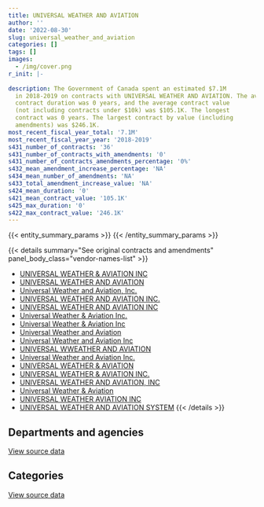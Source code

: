 ```yaml
---
title: UNIVERSAL WEATHER AND AVIATION
author: ''
date: '2022-08-30'
slug: universal_weather_and_aviation
categories: []
tags: []
images:
  - /img/cover.png
r_init: |-
  
description: The Government of Canada spent an estimated $7.1M
  in 2018-2019 on contracts with UNIVERSAL WEATHER AND AVIATION. The average
  contract duration was 0 years, and the average contract value
  (not including contracts under $10k) was $105.1K. The longest
  contract was 0 years. The largest contract by value (including
  amendments) was $246.1K.
most_recent_fiscal_year_total: '7.1M'
most_recent_fiscal_year_year: '2018-2019'
s431_number_of_contracts: '36'
s431_number_of_contracts_with_amendments: '0'
s431_number_of_contracts_amendments_percentage: '0%'
s432_mean_amendment_increase_percentage: 'NA'
s434_mean_number_of_amendments: 'NA'
s433_total_amendment_increase_value: 'NA'
s424_mean_duration: '0'
s421_mean_contract_value: '105.1K'
s425_max_duration: '0'
s422_max_contract_value: '246.1K'
---
```


<script src="/rmarkdown-libs/htmlwidgets/htmlwidgets.js"></script>
<link href="/rmarkdown-libs/datatables-css/datatables-crosstalk.css" rel="stylesheet" />
<script src="/rmarkdown-libs/datatables-binding/datatables.js"></script>
<script src="/rmarkdown-libs/jquery/jquery-3.6.0.min.js"></script>
<link href="/rmarkdown-libs/dt-core-bootstrap/css/dataTables.bootstrap.min.css" rel="stylesheet" />
<link href="/rmarkdown-libs/dt-core-bootstrap/css/dataTables.bootstrap.extra.css" rel="stylesheet" />
<script src="/rmarkdown-libs/dt-core-bootstrap/js/jquery.dataTables.min.js"></script>
<script src="/rmarkdown-libs/dt-core-bootstrap/js/dataTables.bootstrap.min.js"></script>
<link href="/rmarkdown-libs/crosstalk/css/crosstalk.min.css" rel="stylesheet" />
<script src="/rmarkdown-libs/crosstalk/js/crosstalk.min.js"></script>
<script src="/rmarkdown-libs/htmlwidgets/htmlwidgets.js"></script>
<link href="/rmarkdown-libs/datatables-css/datatables-crosstalk.css" rel="stylesheet" />
<script src="/rmarkdown-libs/datatables-binding/datatables.js"></script>
<script src="/rmarkdown-libs/jquery/jquery-3.6.0.min.js"></script>
<link href="/rmarkdown-libs/dt-core-bootstrap/css/dataTables.bootstrap.min.css" rel="stylesheet" />
<link href="/rmarkdown-libs/dt-core-bootstrap/css/dataTables.bootstrap.extra.css" rel="stylesheet" />
<script src="/rmarkdown-libs/dt-core-bootstrap/js/jquery.dataTables.min.js"></script>
<script src="/rmarkdown-libs/dt-core-bootstrap/js/dataTables.bootstrap.min.js"></script>
<link href="/rmarkdown-libs/crosstalk/css/crosstalk.min.css" rel="stylesheet" />
<script src="/rmarkdown-libs/crosstalk/js/crosstalk.min.js"></script>

{{< entity_summary_params >}}
{{< /entity_summary_params >}}

{{< details summary="See original contracts and amendments" panel_body_class="vendor-names-list" >}}
- [UNIVERSAL WEATHER & AVIATION INC](https://search.open.canada.ca/en/ct/?sort=contract_value_f%20desc&page=1&search_text=%22UNIVERSAL%20WEATHER%20%26%20AVIATION%20INC%22)
- [UNIVERSAL WEATHER AND AVIATION](https://search.open.canada.ca/en/ct/?sort=contract_value_f%20desc&page=1&search_text=%22UNIVERSAL%20WEATHER%20AND%20AVIATION%22)
- [Universal Weather and Aviation, Inc.](https://search.open.canada.ca/en/ct/?sort=contract_value_f%20desc&page=1&search_text=%22Universal%20Weather%20and%20Aviation%2c%20Inc.%22)
- [UNIVERSAL WEATHER AND AVIATION INC.](https://search.open.canada.ca/en/ct/?sort=contract_value_f%20desc&page=1&search_text=%22UNIVERSAL%20WEATHER%20AND%20AVIATION%20INC.%22)
- [UNIVERSAL WEATHER AND AVIATION INC](https://search.open.canada.ca/en/ct/?sort=contract_value_f%20desc&page=1&search_text=%22UNIVERSAL%20WEATHER%20AND%20AVIATION%20INC%22)
- [Universal Weather & Aviation Inc.](https://search.open.canada.ca/en/ct/?sort=contract_value_f%20desc&page=1&search_text=%22Universal%20Weather%20%26%20Aviation%20Inc.%22)
- [Universal Weather & Aviation Inc](https://search.open.canada.ca/en/ct/?sort=contract_value_f%20desc&page=1&search_text=%22Universal%20Weather%20%26%20Aviation%20Inc%22)
- [Universal Weather and Aviation](https://search.open.canada.ca/en/ct/?sort=contract_value_f%20desc&page=1&search_text=%22Universal%20Weather%20and%20Aviation%22)
- [Universal Weather and Aviation Inc](https://search.open.canada.ca/en/ct/?sort=contract_value_f%20desc&page=1&search_text=%22Universal%20Weather%20and%20Aviation%20Inc%22)
- [UNIVERSAL WWEATHER AND AVIATION](https://search.open.canada.ca/en/ct/?sort=contract_value_f%20desc&page=1&search_text=%22UNIVERSAL%20WWEATHER%20AND%20AVIATION%22)
- [Universal Weather and Aviation Inc.](https://search.open.canada.ca/en/ct/?sort=contract_value_f%20desc&page=1&search_text=%22Universal%20Weather%20and%20Aviation%20Inc.%22)
- [UNIVERSAL WEATHER & AVIATION](https://search.open.canada.ca/en/ct/?sort=contract_value_f%20desc&page=1&search_text=%22UNIVERSAL%20WEATHER%20%26%20AVIATION%22)
- [UNIVERSAL WEATHER & AVIATION INC.](https://search.open.canada.ca/en/ct/?sort=contract_value_f%20desc&page=1&search_text=%22UNIVERSAL%20WEATHER%20%26%20AVIATION%20INC.%22)
- [UNIVERSAL WEATHER AND AVIATION, INC](https://search.open.canada.ca/en/ct/?sort=contract_value_f%20desc&page=1&search_text=%22UNIVERSAL%20WEATHER%20AND%20AVIATION%2c%20INC%22)
- [Universal Weather & Aviation](https://search.open.canada.ca/en/ct/?sort=contract_value_f%20desc&page=1&search_text=%22Universal%20Weather%20%26%20Aviation%22)
- [UNIVERSAL WEATHER AVIATION INC](https://search.open.canada.ca/en/ct/?sort=contract_value_f%20desc&page=1&search_text=%22UNIVERSAL%20WEATHER%20AVIATION%20INC%22)
- [UNIVERSAL WEATHER AND AVIATION SYSTEM](https://search.open.canada.ca/en/ct/?sort=contract_value_f%20desc&page=1&search_text=%22UNIVERSAL%20WEATHER%20AND%20AVIATION%20SYSTEM%22)
{{< /details >}}

## Departments and agencies

<div id="htmlwidget-1" style="width:100%;height:auto;" class="datatables html-widget"></div>
<script type="application/json" data-for="htmlwidget-1">{"x":{"style":"bootstrap","filter":"none","vertical":false,"data":[["<a href=\"/departments/dnd-mdn/\">National Defence<\/a>"],[513561.7],[7050797.04]],"container":"<table class=\"table table-striped table-hover row-border order-column display\">\n  <thead>\n    <tr>\n      <th>Department<\/th>\n      <th>2017-2018<\/th>\n      <th>2018-2019<\/th>\n    <\/tr>\n  <\/thead>\n<\/table>","options":{"order":[[2,"desc"]],"pageLength":10,"autoWidth":true,"columnDefs":[{"targets":1,"render":"function(data, type, row, meta) {\n    return type !== 'display' ? data : DTWidget.formatCurrency(data, \"$\", 2, 3, \",\", \".\", true, null);\n  }"},{"targets":2,"render":"function(data, type, row, meta) {\n    return type !== 'display' ? data : DTWidget.formatCurrency(data, \"$\", 2, 3, \",\", \".\", true, null);\n  }"},{"width":"16%","targets":[1,2]},{"className":"dt-right","targets":[1,2]}],"orderClasses":false}},"evals":["options.columnDefs.0.render","options.columnDefs.1.render"],"jsHooks":[]}</script>
<p class="text-right">
<a href="https://github.com/GoC-Spending/contracts-data/tree/main/data/out/vendors/universal_weather_and_aviation/summary_by_fiscal_year_by_department.csv" class="source-data-link btn btn-link">View source data</a>
</p>

## Categories

<div id="htmlwidget-2" style="width:100%;height:auto;" class="datatables html-widget"></div>
<script type="application/json" data-for="htmlwidget-2">{"x":{"style":"bootstrap","filter":"none","vertical":false,"data":[["<a href=\"/categories/defence/\">Defence<\/a>"],[513561.7],[7050797.04]],"container":"<table class=\"table table-striped table-hover row-border order-column display\">\n  <thead>\n    <tr>\n      <th>Category<\/th>\n      <th>2017-2018<\/th>\n      <th>2018-2019<\/th>\n    <\/tr>\n  <\/thead>\n<\/table>","options":{"order":[[2,"desc"]],"dom":"t","pageLength":30,"autoWidth":true,"columnDefs":[{"targets":1,"render":"function(data, type, row, meta) {\n    return type !== 'display' ? data : DTWidget.formatCurrency(data, \"$\", 2, 3, \",\", \".\", true, null);\n  }"},{"targets":2,"render":"function(data, type, row, meta) {\n    return type !== 'display' ? data : DTWidget.formatCurrency(data, \"$\", 2, 3, \",\", \".\", true, null);\n  }"},{"width":"16%","targets":[1,2]},{"className":"dt-right","targets":[1,2]}],"orderClasses":false,"lengthMenu":[10,25,30,50,100]}},"evals":["options.columnDefs.0.render","options.columnDefs.1.render"],"jsHooks":[]}</script>
<p class="text-right">
<a href="https://github.com/GoC-Spending/contracts-data/tree/main/data/out/vendors/universal_weather_and_aviation/summary_by_fiscal_year_by_category.csv" class="source-data-link btn btn-link">View source data</a>
</p>

